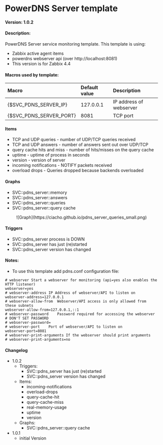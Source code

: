 # PowerDNS Server template
#### Version: 1.0.2

#### Description:
PowerDNS Server service monitoring template. This template is using:
- Zabbix active agent items
- powerdns webserver api (over http://localhost:8081)
- This version is for Zabbix 4.4 

#### Macros used by template:
| Macro                    | Default value       | Description                                         |
| :----------------------- | :------------------ | :-------------------------------------------------- |
| {$SVC_PDNS_SERVER_IP}    | 127.0.0.1           | IP address of webserver                             |
| {$SVC_PDNS_SERVER_PORT}  | 8081                | TCP port                                            |

#### Items
- TCP and UDP queries - number of UDP/TCP queries received
- TCP and UDP answers - number of answers sent out over UDP/TCP
- query cache hits and miss - number of hits/misses on the query cache
- uptime - uptime of process in seconds
- version - version of server
- incoming notifications - NOTIFY packets received
- overload drops - Queries dropped because backends overloaded

#### Graphs
- SVC::pdns_server::memory
- SVC::pdns_server::answers
- SVC::pdns_server::queries
- SVC::pdns_server::query cache

<p align=center>
![Graph](https://ciacho.github.io/pdns_server_queries_small.png)
</p>

#### Triggers
- SVC::pdns_server process is DOWN
- SVC::pdns_server has just (re)started
- SVC::pdns_server version has changed


#### Notes:
- To use this template add pdns.conf configuration file:
```
# webserver	Start a webserver for monitoring (api=yes also enables the HTTP listener)
webserver=yes
# webserver-address	IP Address of webserver/API to listen on
webserver-address=127.0.0.1
# webserver-allow-from	Webserver/API access is only allowed from these subnets
webserver-allow-from=127.0.0.1,::1
# webserver-password	Password required for accessing the webserver
# DON'T SET PASSWORD
# webserver-password=
# webserver-port	Port of webserver/API to listen on
webserver-port=8081
# webserver-print-arguments	If the webserver should print arguments
# webserver-print-arguments=no
```

#### Changelog
- 1.0.2
  - Triggers:
    - SVC::pdns_server has just (re)started
    - SVC::pdns_server version has changed  
  - Items:
    - incoming-notifications
    - overload-drops
    - query-cache-hit
    - query-cache-miss
    - real-memory-usage
    - uptime
    - version
  - Graphs:
    - SVC::pdns_server::query cache
- 1.0.1
  - initial Version
